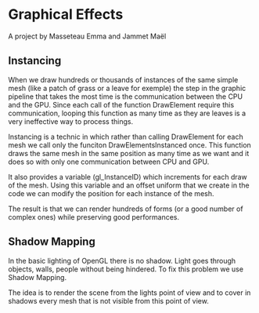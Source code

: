 # **Graphical Effects**
A project by Masseteau Emma and Jammet Maël


## **Instancing** 

When we draw hundreds or thousands of instances of the same simple mesh (like a patch of grass or a leave for exemple) the step in the graphic pipeline that takes the most time is the communication between the CPU and the GPU.
Since each call of the function DrawElement require this communication, looping this function as many time as they are leaves is a very ineffective way to process things.

Instancing is a technic in which rather than calling DrawElement for each mesh we call only the funciton DrawElementsInstanced once.
This function draws the same mesh in the same position as many time as we want and it does so with only one communication between CPU and GPU.

It also provides a variable (gl_InstanceID) which increments for each draw of the mesh. Using this variable and an offset uniform that we create in the code we can modify the position for each instance of the mesh.

The result is that we can render hundreds of forms (or a good number of complex ones) while preserving good performances.




## **Shadow Mapping**

In the basic lighting of OpenGL there is no shadow. Light goes through objects, walls, people without being hindered.
To fix this problem we use Shadow Mapping.

The idea is to render the scene from the lights point of view and to cover in shadows every mesh that is not visible from this point of view.
